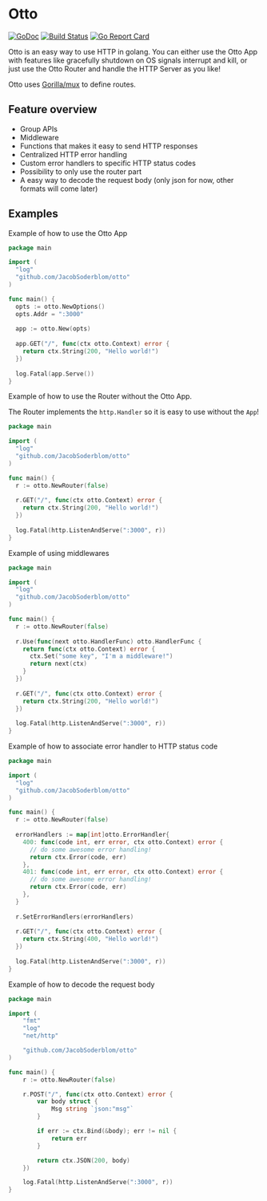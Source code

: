 # Otto
[![GoDoc](https://godoc.org/github.com/JacobSoderblom/otto?status.svg)](http://godoc.org/github.com/JacobSoderblom/otto)
[![Build Status](https://travis-ci.org/JacobSoderblom/otto.svg?branch=master)](https://travis-ci.org/JacobSoderblom/otto)
[![Go Report Card](https://goreportcard.com/badge/github.com/JacobSoderblom/otto)](https://goreportcard.com/report/github.com/JacobSoderblom/otto)

Otto is an easy way to use HTTP in golang. You can either use the Otto App with features like gracefully shutdown on OS signals interrupt and kill, or just use the Otto Router and handle the HTTP Server as you like!

Otto uses [Gorilla/mux](https://github.com/gorilla/mux) to define routes.

## Feature overview

- Group APIs
- Middleware
- Functions that makes it easy to send HTTP responses
- Centralized HTTP error handling
- Custom error handlers to specific HTTP status codes
- Possibility to only use the router part
- A easy way to decode the request body (only json for now, other formats will come later)

## Examples

Example of how to use the Otto App

```Go
package main

import (
  "log"
  "github.com/JacobSoderblom/otto"
)

func main() {
  opts := otto.NewOptions()
  opts.Addr = ":3000"
  
  app := otto.New(opts)
  
  app.GET("/", func(ctx otto.Context) error {
    return ctx.String(200, "Hello world!")
  })
  
  log.Fatal(app.Serve())
}
```

Example of how to use the Router without the Otto App.

The Router implements the `http.Handler` so it is easy to use without the `App`!


```Go
package main

import (
  "log"
  "github.com/JacobSoderblom/otto"
)

func main() {
  r := otto.NewRouter(false)
  
  r.GET("/", func(ctx otto.Context) error {
    return ctx.String(200, "Hello world!")
  })
  
  log.Fatal(http.ListenAndServe(":3000", r))
}
```

Example of using middlewares


```Go
package main

import (
  "log"
  "github.com/JacobSoderblom/otto"
)

func main() {
  r := otto.NewRouter(false)
  
  r.Use(func(next otto.HandlerFunc) otto.HandlerFunc {
    return func(ctx otto.Context) error {
      ctx.Set("some key", "I'm a middleware!")
      return next(ctx)
    }
  })
  
  r.GET("/", func(ctx otto.Context) error {
    return ctx.String(200, "Hello world!")
  })
  
  log.Fatal(http.ListenAndServe(":3000", r))
}
```

Example of how to associate error handler to HTTP status code


```Go
package main

import (
  "log"
  "github.com/JacobSoderblom/otto"
)

func main() {
  r := otto.NewRouter(false)
  
  errorHandlers := map[int]otto.ErrorHandler{
    400: func(code int, err error, ctx otto.Context) error {
      // do some awesome error handling!
      return ctx.Error(code, err)
    },
    401: func(code int, err error, ctx otto.Context) error {
      // do some awesome error handling!
      return ctx.Error(code, err)
    },
  }
  
  r.SetErrorHandlers(errorHandlers)
  
  r.GET("/", func(ctx otto.Context) error {
    return ctx.String(400, "Hello world!")
  })
  
  log.Fatal(http.ListenAndServe(":3000", r))
}
```

Example of how to decode the request body


```Go
package main

import (
	"fmt"
	"log"
	"net/http"

	"github.com/JacobSoderblom/otto"
)

func main() {
	r := otto.NewRouter(false)

	r.POST("/", func(ctx otto.Context) error {
		var body struct {
			Msg string `json:"msg"`
		}

		if err := ctx.Bind(&body); err != nil {
			return err
		}

		return ctx.JSON(200, body)
	})

	log.Fatal(http.ListenAndServe(":3000", r))
}
```
